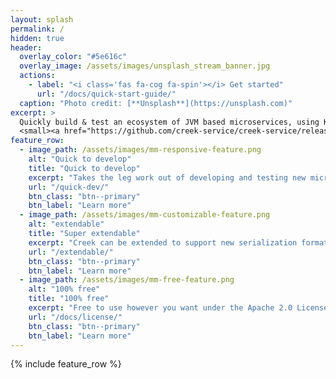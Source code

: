 ```yaml
---
layout: splash
permalink: /
hidden: true
header:
  overlay_color: "#5e616c"
  overlay_image: /assets/images/unsplash_stream_banner.jpg
  actions:
    - label: "<i class='fas fa-cog fa-spin'></i> Get started"
      url: "/docs/quick-start-guide/"
  caption: "Photo credit: [**Unsplash**](https://unsplash.com)"
excerpt: >
  Quickly build & test an ecosystem of JVM based microservices, using Kafka clients, Kafka Streams and more..<br />
  <small><a href="https://github.com/creek-service/creek-service/releases/tag/v0.2.0">Latest release v0.2.0</a></small>
feature_row:
  - image_path: /assets/images/mm-responsive-feature.png
    alt: "Quick to develop"
    title: "Quick to develop"
    excerpt: "Takes the leg work out of developing and testing new microservices, leaving you to focus on the business logic."
    url: "/quick-dev/"
    btn_class: "btn--primary"
    btn_label: "Learn more"
  - image_path: /assets/images/mm-customizable-feature.png
    alt: "extendable"
    title: "Super extendable"
    excerpt: "Creek can be extended to support new serialization format, data schemas, external services, and more."
    url: "/extendable/"
    btn_class: "btn--primary"
    btn_label: "Learn more"
  - image_path: /assets/images/mm-free-feature.png
    alt: "100% free"
    title: "100% free"
    excerpt: "Free to use however you want under the Apache 2.0 License. Clone it, fork it, customize it... whatever!"
    url: "/docs/license/"
    btn_class: "btn--primary"
    btn_label: "Learn more"      
---
```


{% include feature_row %}
